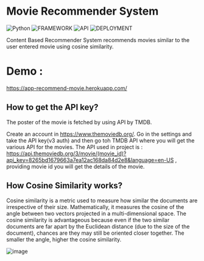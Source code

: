 # Movie Recommender System
![Python](https://img.shields.io/badge/Python-3.8-blueviolet)
![FRAMEWORK](https://img.shields.io/badge/FRAMEWORK-streamlit-red)
![API](https://img.shields.io/badge/API-TMDB-fcba03)
![DEPLOYMENT](https://img.shields.io/badge/DEPLOYMENT-Heroku-purple)

Content Based Recommender System recommends movies similar to the user entered movie using cosine similarity.

# Demo : 
https://app-recommend-movie.herokuapp.com/

## How to get the API key?
The poster of the movie is fetched by using API by TMDB.

Create an account in https://www.themoviedb.org/. Go in the settings and take the API key(v3 auth) and then go toh TMDB API where you will get the various API for the movies. The API used in project is : https://api.themoviedb.org/3/movie/(movie_id)?api_key=8265bd1679663a7ea12ac168da84d2e8&language=en-US , providing movie id you will get the details of the movie.

## How Cosine Similarity works?
Cosine similarity is a metric used to measure how similar the documents are irrespective of their size. Mathematically, it measures the cosine of the angle between two vectors projected in a multi-dimensional space. The cosine similarity is advantageous because even if the two similar documents are far apart by the Euclidean distance (due to the size of the document), chances are they may still be oriented closer together. The smaller the angle, higher the cosine similarity.
  
  ![image](https://user-images.githubusercontent.com/36665975/70401457-a7530680-1a55-11ea-9158-97d4e8515ca4.png)
